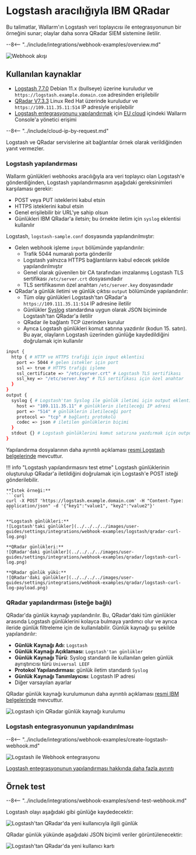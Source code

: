 # Logstash aracılığıyla IBM QRadar

Bu talimatlar, Wallarm'ın Logstash veri toplayıcısı ile entegrasyonunun bir örneğini sunar; olaylar daha sonra QRadar SIEM sistemine iletilir.

--8<-- "../include/integrations/webhook-examples/overview.md"

![Webhook akışı](../../../../images/user-guides/settings/integrations/webhook-examples/logstash/qradar-scheme.png)

## Kullanılan kaynaklar

* [Logstash 7.7.0](#logstash-configuration) Debian 11.x (bullseye) üzerine kuruludur ve `https://logstash.example.domain.com` adresinden erişilebilir
* [QRadar V7.3.3](#qradar-configuration-optional) Linux Red Hat üzerinde kuruludur ve `https://109.111.35.11:514` IP adresiyle erişilebilir
* [Logstash entegrasyonunu yapılandırmak](#configuration-of-logstash-integration) için [EU cloud](https://my.wallarm.com) içindeki Wallarm Console'a yönetici erişimi

--8<-- "../include/cloud-ip-by-request.md"

Logstash ve QRadar servislerine ait bağlantılar örnek olarak verildiğinden yanıt vermezler.

### Logstash yapılandırması

Wallarm günlükleri webhooks aracılığıyla ara veri toplayıcı olan Logstash'e gönderdiğinden, Logstash yapılandırmasının aşağıdaki gereksinimleri karşılaması gerekir:

* POST veya PUT isteklerini kabul etsin
* HTTPS isteklerini kabul etsin
* Genel erişilebilir bir URL'ye sahip olsun
* Günlükleri IBM QRadar'a iletsin; bu örnekte iletim için `syslog` eklentisi kullanılır

Logstash, `logstash-sample.conf` dosyasında yapılandırılmıştır:

* Gelen webhook işleme `input` bölümünde yapılandırılır:
    * Trafik 5044 numaralı porta gönderilir
    * Logstash yalnızca HTTPS bağlantılarını kabul edecek şekilde yapılandırılmıştır
    * Genel olarak güvenilen bir CA tarafından imzalanmış Logstash TLS sertifikası `/etc/server.crt` dosyasındadır
    * TLS sertifikasının özel anahtarı `/etc/server.key` dosyasındadır
* QRadar'a günlük iletimi ve günlük çıktısı `output` bölümünde yapılandırılır:
    * Tüm olay günlükleri Logstash'tan QRadar'a `https://109.111.35.11:514` IP adresine iletilir
    * Günlükler [Syslog](https://en.wikipedia.org/wiki/Syslog) standardına uygun olarak JSON biçiminde Logstash'tan QRadar'a iletilir
    * QRadar ile bağlantı TCP üzerinden kurulur
    * Ayrıca Logstash günlükleri komut satırına yazdırılır (kodun 15. satırı). Bu ayar, olayların Logstash üzerinden günlüğe kaydedildiğini doğrulamak için kullanılır

```bash linenums="1"
input {
  http { # HTTP ve HTTPS trafiği için input eklentisi
    port => 5044 # gelen istekler için port
    ssl => true # HTTPS trafiği işleme
    ssl_certificate => "/etc/server.crt" # Logstash TLS sertifikası
    ssl_key => "/etc/server.key" # TLS sertifikası için özel anahtar
  }
}
output {
  syslog { # Logstash'tan Syslog ile günlük iletimi için output eklentisi
    host => "109.111.35.11" # günlüklerin iletileceği IP adresi
    port => "514" # günlüklerin iletileceği port
    protocol => "tcp" # bağlantı protokolü
    codec => json # iletilen günlüklerin biçimi
  }
  stdout {} # Logstash günlüklerini komut satırına yazdırmak için output eklentisi
}
```

Yapılandırma dosyalarının daha ayrıntılı açıklaması [resmi Logstash belgelerinde](https://www.elastic.co/guide/en/logstash/current/configuration-file-structure.html) mevcuttur.

!!! info "Logstash yapılandırmasını test etme"
    Logstash günlüklerinin oluşturulup QRadar'a iletildiğini doğrulamak için Logstash'e POST isteği gönderilebilir.

    **İstek örneği:**
    ```curl
    curl -X POST 'https://logstash.example.domain.com' -H "Content-Type: application/json" -d '{"key1":"value1", "key2":"value2"}'
    ```

    **Logstash günlükleri:**
    ![Logstash'taki günlükler](../../../../images/user-guides/settings/integrations/webhook-examples/logstash/qradar-curl-log.png)

    **QRadar günlükleri:**
    ![QRadar'daki günlükler](../../../../images/user-guides/settings/integrations/webhook-examples/qradar/logstash-curl-log.png)

    **QRadar günlük yükü:**
    ![QRadar'daki günlükler](../../../../images/user-guides/settings/integrations/webhook-examples/qradar/logstash-curl-log-payload.png)

### QRadar yapılandırması (isteğe bağlı)

QRadar'da günlük kaynağı yapılandırılır. Bu, QRadar'daki tüm günlükler arasında Logstash günlüklerini kolayca bulmaya yardımcı olur ve ayrıca ileride günlük filtreleme için de kullanılabilir. Günlük kaynağı şu şekilde yapılandırılır:

* **Günlük Kaynağı Adı**: `Logstash`
* **Günlük Kaynağı Açıklaması**: `Logstash'tan günlükler`
* **Günlük Kaynağı Türü**: Syslog standardı ile kullanılan gelen günlük ayrıştırıcısı türü `Universal LEEF`
* **Protokol Yapılandırması**: günlük iletim standardı `Syslog`
* **Günlük Kaynağı Tanımlayıcısı**: Logstash IP adresi
* Diğer varsayılan ayarlar

QRadar günlük kaynağı kurulumunun daha ayrıntılı açıklaması [resmi IBM belgelerinde](https://www.ibm.com/support/knowledgecenter/en/SS42VS_DSM/com.ibm.dsm.doc/b_dsm_guide.pdf?origURL=SS42VS_DSM/b_dsm_guide.pdf) mevcuttur.

![Logstash için QRadar günlük kaynağı kurulumu](../../../../images/user-guides/settings/integrations/webhook-examples/qradar/logstash-setup.png)

### Logstash entegrasyonunun yapılandırılması

--8<-- "../include/integrations/webhook-examples/create-logstash-webhook.md"

![Logstash ile Webhook entegrasyonu](../../../../images/user-guides/settings/integrations/add-logstash-integration.png)

[Logstash entegrasyonunun yapılandırması hakkında daha fazla ayrıntı](../logstash.md)

## Örnek test

--8<-- "../include/integrations/webhook-examples/send-test-webhook.md"

Logstash olayı aşağıdaki gibi günlüğe kaydedecektir:

![Logstash'tan QRadar'da yeni kullanıcıyla ilgili günlük](../../../../images/user-guides/settings/integrations/webhook-examples/logstash/qradar-user-log.png)

QRadar günlük yükünde aşağıdaki JSON biçimli veriler görüntülenecektir:

![Logstash'tan QRadar'da yeni kullanıcı kartı](../../../../images/user-guides/settings/integrations/webhook-examples/qradar/logstash-user.png)